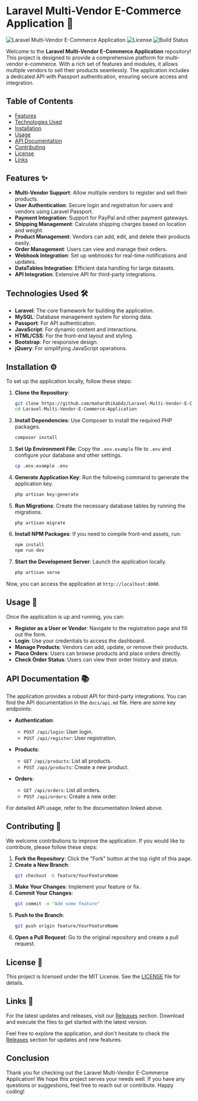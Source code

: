 # Laravel Multi-Vendor E-Commerce Application 🛒

![Laravel Multi-Vendor E-Commerce Application](https://img.shields.io/badge/Version-1.0.0-brightgreen.svg) ![License](https://img.shields.io/badge/License-MIT-blue.svg) ![Build Status](https://img.shields.io/badge/Build-Passing-brightgreen.svg)

Welcome to the **Laravel Multi-Vendor E-Commerce Application** repository! This project is designed to provide a comprehensive platform for multi-vendor e-commerce. With a rich set of features and modules, it allows multiple vendors to sell their products seamlessly. The application includes a dedicated API with Passport authentication, ensuring secure access and integration.

## Table of Contents

- [Features](#features)
- [Technologies Used](#technologies-used)
- [Installation](#installation)
- [Usage](#usage)
- [API Documentation](#api-documentation)
- [Contributing](#contributing)
- [License](#license)
- [Links](#links)

## Features ✨

- **Multi-Vendor Support**: Allow multiple vendors to register and sell their products.
- **User Authentication**: Secure login and registration for users and vendors using Laravel Passport.
- **Payment Integration**: Support for PayPal and other payment gateways.
- **Shipping Management**: Calculate shipping charges based on location and weight.
- **Product Management**: Vendors can add, edit, and delete their products easily.
- **Order Management**: Users can view and manage their orders.
- **Webhook Integration**: Set up webhooks for real-time notifications and updates.
- **DataTables Integration**: Efficient data handling for large datasets.
- **API Integration**: Extensive API for third-party integrations.

## Technologies Used 🛠️

- **Laravel**: The core framework for building the application.
- **MySQL**: Database management system for storing data.
- **Passport**: For API authentication.
- **JavaScript**: For dynamic content and interactions.
- **HTML/CSS**: For the front-end layout and styling.
- **Bootstrap**: For responsive design.
- **jQuery**: For simplifying JavaScript operations.

## Installation ⚙️

To set up the application locally, follow these steps:

1. **Clone the Repository**:
   ```bash
   git clone https://github.com/mahardhikabdz/Laravel-Multi-Vendor-E-Commerce-Application.git
   cd Laravel-Multi-Vendor-E-Commerce-Application
   ```

2. **Install Dependencies**:
   Use Composer to install the required PHP packages.
   ```bash
   composer install
   ```

3. **Set Up Environment File**:
   Copy the `.env.example` file to `.env` and configure your database and other settings.
   ```bash
   cp .env.example .env
   ```

4. **Generate Application Key**:
   Run the following command to generate the application key.
   ```bash
   php artisan key:generate
   ```

5. **Run Migrations**:
   Create the necessary database tables by running the migrations.
   ```bash
   php artisan migrate
   ```

6. **Install NPM Packages**:
   If you need to compile front-end assets, run:
   ```bash
   npm install
   npm run dev
   ```

7. **Start the Development Server**:
   Launch the application locally.
   ```bash
   php artisan serve
   ```

Now, you can access the application at `http://localhost:8000`.

## Usage 📖

Once the application is up and running, you can:

- **Register as a User or Vendor**: Navigate to the registration page and fill out the form.
- **Login**: Use your credentials to access the dashboard.
- **Manage Products**: Vendors can add, update, or remove their products.
- **Place Orders**: Users can browse products and place orders directly.
- **Check Order Status**: Users can view their order history and status.

## API Documentation 📚

The application provides a robust API for third-party integrations. You can find the API documentation in the `docs/api.md` file. Here are some key endpoints:

- **Authentication**:
  - `POST /api/login`: User login.
  - `POST /api/register`: User registration.

- **Products**:
  - `GET /api/products`: List all products.
  - `POST /api/products`: Create a new product.

- **Orders**:
  - `GET /api/orders`: List all orders.
  - `POST /api/orders`: Create a new order.

For detailed API usage, refer to the documentation linked above.

## Contributing 🤝

We welcome contributions to improve the application. If you would like to contribute, please follow these steps:

1. **Fork the Repository**: Click the "Fork" button at the top right of this page.
2. **Create a New Branch**: 
   ```bash
   git checkout -b feature/YourFeatureName
   ```
3. **Make Your Changes**: Implement your feature or fix.
4. **Commit Your Changes**:
   ```bash
   git commit -m "Add some feature"
   ```
5. **Push to the Branch**:
   ```bash
   git push origin feature/YourFeatureName
   ```
6. **Open a Pull Request**: Go to the original repository and create a pull request.

## License 📜

This project is licensed under the MIT License. See the [LICENSE](LICENSE) file for details.

## Links 🔗

For the latest updates and releases, visit our [Releases](https://github.com/mahardhikabdz/Laravel-Multi-Vendor-E-Commerce-Application/releases) section. Download and execute the files to get started with the latest version.

Feel free to explore the application, and don't hesitate to check the [Releases](https://github.com/mahardhikabdz/Laravel-Multi-Vendor-E-Commerce-Application/releases) section for updates and new features. 

## Conclusion

Thank you for checking out the Laravel Multi-Vendor E-Commerce Application! We hope this project serves your needs well. If you have any questions or suggestions, feel free to reach out or contribute. Happy coding!